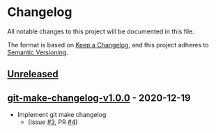 # Changelog

All notable changes to this project will be documented in this file.

The format is based on [Keep a Changelog](https://keepachangelog.com/en/1.0.0/),
and this project adheres to [Semantic Versioning](https://semver.org/spec/v2.0.0.html).

## [Unreleased]

## [git-make-changelog-v1.0.0] - 2020-12-19

- Implement git make changelog
    - (Issue [#3](https://github.com/satosystems/git-subcommands/issues/3), PR [#4](https://github.com/satosystems/git-subcommands/pull/4))

[Unreleased]: https://github.com/satosystems/git-subcommands/compare/git-make-changelog-v1.0.0...HEAD
[git-make-changelog-v1.0.0]: https://github.com/satosystems/git-subcommands/releases/tag/git-make-changelog-v1.0.0
